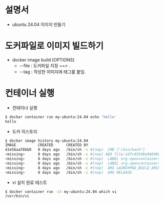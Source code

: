 # 설명서
- ubuntu 24.04 이미지 만들기 

# 도커파일로 이미지 빌드하기
- docker image build [OPTIONS]
    + --file : 도커파일 지정 ==> .
    + --tag : 작성한 이미지에 태그를 붙임. 

# 컨테이너 실행
- 컨테이너 실행
```bash
$ docker container run my-ubuntu:24.04 echo 'hello'
hello
```

- 도커 히스토리
```bash
$ docker image history my-ubuntu:24.04
IMAGE          CREATED      CREATED BY                                       SIZE      COMMENT
42e56aaf8bb0   8 days ago   /bin/sh -c #(nop)  CMD ["/bin/bash"]             0B
<missing>      8 days ago   /bin/sh -c #(nop) ADD file:1d7c45546e94b90e9…   87.6MB
<missing>      8 days ago   /bin/sh -c #(nop)  LABEL org.opencontainers.…   0B
<missing>      8 days ago   /bin/sh -c #(nop)  LABEL org.opencontainers.…   0B
<missing>      8 days ago   /bin/sh -c #(nop)  ARG LAUNCHPAD_BUILD_ARCH      0B
<missing>      8 days ago   /bin/sh -c #(nop)  ARG RELEASE                   0B
```

- vi 설치 완료 테스트
```bash
$ docker container run -it my-ubuntu:24.04 which vi
/usr/bin/vi
```